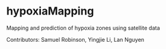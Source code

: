 # hypoxiaMapping
Mapping and prediction of hypoxia zones using satellite data

Contributors: Samuel Robinson, Yingjie Li, Lan Nguyen 
